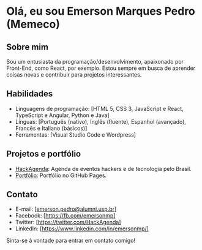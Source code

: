 # Olá, eu sou Emerson Marques Pedro (Memeco)

## Sobre mim
Sou um entusiasta da programação/desenvolvimento, apaixonado por Front-End, como React, por exemplo. Estou sempre em busca de aprender coisas novas e contribuir para projetos interessantes.

## Habilidades
- Linguagens de programação: [HTML 5, CSS 3, JavaScript e React, TypeScript e Angular, Python e Java]
- Línguas: [Português (nativo), Inglês (fluente), Espanhol (avançado), Francês e Italiano (básicos)]
- Ferramentas: [Visual Studio Code e Wordpress]

## Projetos e portfólio
- [HackAgenda](https://hackagenda.com.br): Agenda de eventos hackers e de tecnologia pelo Brasil.
- [Portfólio](https://memeco.github.io/): Portfólio no GitHub Pages.

## Contato
- E-mail: [emerson.pedro@alumni.usp.br]
- Facebook: [https://fb.com/emersonmp]
- Twitter: [https://twitter.com/HackAgenda]
- LinkedIn: [https://www.linkedin.com/in/emersonmp/]

Sinta-se à vontade para entrar em contato comigo!

